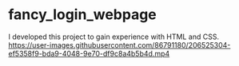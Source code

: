# fancy_login_webpage
I developed this project to gain experience with HTML and CSS. <br>
https://user-images.githubusercontent.com/86791180/206525304-ef5358f9-bda9-4048-9e70-df9c8a4b5b4d.mp4

